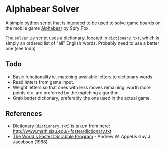 # Alphabear Solver

A simple python script that is intended to be used to solve game boards on the mobile game 
[Alphabear](https://play.google.com/store/apps/details?id=com.spryfox.alphabear&hl=en) by Spry Fox.

The `solver.py` script uses a dictionary, located in `dictionary.txt`, which is simply an ordered list of "all" English words.
Probably need to use a better one (see todo)

## Todo

* Basic functionality ie. matching available letters to dictionary words.
* Read letters from game input.
* Weight letters so that ones with less moves remaining, worth more points etc. are preferred by the matching algorithm.
* Grab better dictionary, preferably the one used in the actual game.

## References

* Dictionary (`dictionary.txt`) is taken from here: http://www.math.sjsu.edu/~foster/dictionary.txt
* [The World's Fastest Scrabble Program](http://www.cs.cmu.edu/afs/cs/academic/class/15451-s06/www/lectures/scrabble.pdf) - 
Andrew W. Appel & Guy J. Jacobson (1988)
